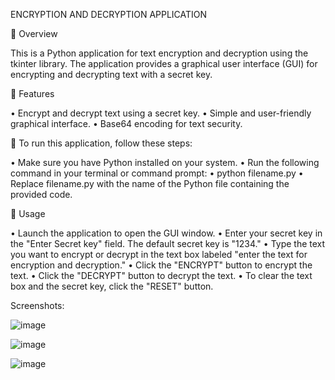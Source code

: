 ENCRYPTION AND DECRYPTION APPLICATION

	Overview

This is a Python application for text encryption and decryption using the tkinter library. The application provides a graphical user interface (GUI) for encrypting and decrypting text with a secret key.

	Features

•	Encrypt and decrypt text using a secret key.
•	Simple and user-friendly graphical interface.
•	Base64 encoding for text security.

	To run this application, follow these steps:

•	Make sure you have Python installed on your system.
•	Run the following command in your terminal or command prompt:
•	python filename.py
•	Replace filename.py with the name of the Python file containing the provided code.

	Usage

•	Launch the application to open the GUI window.
•	Enter your secret key in the "Enter Secret key" field. The default secret key is "1234."
•	Type the text you want to encrypt or decrypt in the text box labeled "enter the text for encryption and decryption."
•	Click the "ENCRYPT" button to encrypt the text.
•	Click the "DECRYPT" button to decrypt the text.
•	To clear the text box and the secret key, click the "RESET" button.



Screenshots:

 ![image](https://github.com/PavithraBusipalli/Encrypt_Decrypt_Message/assets/103122316/f7eaa66c-bd41-4df1-a472-44c32ccf0210)
 
![image](https://github.com/PavithraBusipalli/Encrypt_Decrypt_Message/assets/103122316/ba51bc92-710e-4fbb-ad4a-bad703226721)

![image](https://github.com/PavithraBusipalli/Encrypt_Decrypt_Message/assets/103122316/91a867d2-d450-4b78-b9b3-4ec12a57b195)


 


